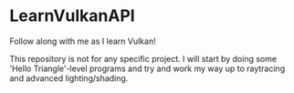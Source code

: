# LearnVulkanAPI
Follow along with me as I learn Vulkan!

This repository is not for any specific project. I will start by doing some 'Hello Triangle'-level programs and try and work my way up to raytracing and advanced lighting/shading.
